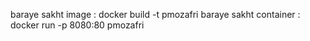 baraye sakht image : docker build -t pmozafri
baraye sakht container : docker run -p 8080:80 pmozafri
